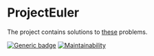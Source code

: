 # ProjectEuler
The project contains solutions to [these](https://projecteuler.net/archives) problems.

[![Generic badge](https://img.shields.io/badge/.NET%20version-6.0-blue.svg?style=flat&logo=.NET)](https://shields.io/)
[![Maintainability](https://api.codeclimate.com/v1/badges/69b9f0a3695cbd01a3ad/maintainability)](https://codeclimate.com/github/winerar/ProjectEuler/maintainability)
